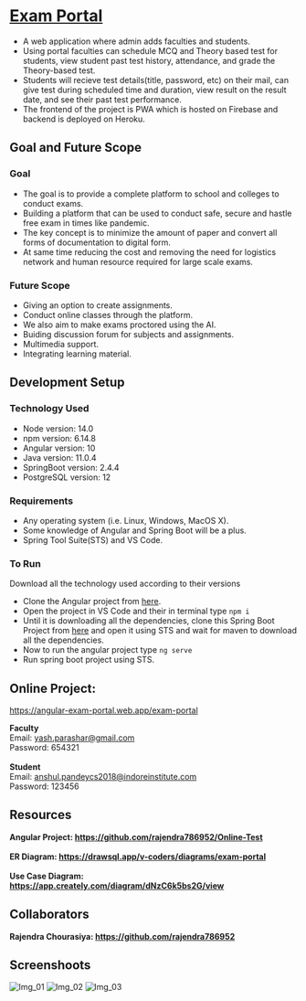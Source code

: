 # <a href="https://angular-exam-portal.web.app/exam-portal">Exam Portal</a>
* A web application where admin adds faculties and students.
* Using portal faculties can schedule MCQ and Theory based test for students, view student past test history, attendance, and grade the Theory-based test.
* Students will recieve test details(title, password, etc) on their mail, can give test during scheduled time and duration, view result on the result date, and see their past test performance.
* The frontend of the project is PWA which is hosted on Firebase and backend is deployed on Heroku.

## Goal and Future Scope
### Goal
* The goal is to provide a complete platform to school and colleges to conduct exams.
* Building a platform that can be used to conduct safe, secure and hastle free exam in times like pandemic. 
* The key concept is to minimize the amount of paper and convert all forms of documentation to digital form.
* At same time reducing the cost and removing the need for logistics network and human resource required for large scale exams.

### Future Scope
*	Giving an option to create assignments.
*	Conduct online classes through the platform.
*	We also aim to make exams proctored using the AI.
*	Buiding discussion forum for subjects and assignments.
*	Multimedia support.
*	Integrating learning material.

## Development Setup
### Technology Used
* Node version: 14.0
* npm version: 6.14.8
* Angular version: 10
* Java version: 11.0.4
* SpringBoot version: 2.4.4
* PostgreSQL version: 12

### Requirements
* Any operating system (i.e. Linux, Windows, MacOS X).
* Some knowledge of Angular and Spring Boot will be a plus.
* Spring Tool Suite(STS) and VS Code.

### To Run
Download all the technology used according to their versions

* Clone the Angular project from <a href="https://github.com/rajendra786952/Online-Test">here</a>.
* Open the project in VS Code and their in terminal type ``` npm i ```
* Until it is downloading all the dependencies, clone this Spring Boot Project from <a href="https://github.com/AnshulPandey-01/exam_portal">here</a> and open it using STS and wait for maven to download all the dependencies.
* Now to run the angular project type ``` ng serve ```
* Run spring boot project using STS.

## Online Project: 
<a href="https://angular-exam-portal.web.app/exam-portal">https://angular-exam-portal.web.app/exam-portal</a>

**Faculty**<br/>
Email: yash.parashar@gmail.com<br/>
Password: 654321<br/>
<br/>
**Student**<br/>
Email: anshul.pandeycs2018@indoreinstitute.com<br/>
Password: 123456

## Resources
**Angular Project: <a href="https://github.com/rajendra786952/Online-Test">https://github.com/rajendra786952/Online-Test</a>**
<br/><br/>
**ER Diagram: <a href="https://drawsql.app/v-coders/diagrams/exam-portal">https://drawsql.app/v-coders/diagrams/exam-portal</a>**
<br/><br/>
**Use Case Diagram: <a href="https://app.creately.com/diagram/dNzC6k5bs2G/view">https://app.creately.com/diagram/dNzC6k5bs2G/view</a>**

## Collaborators
**Rajendra Chourasiya: <a href="https://github.com/rajendra786952">https://github.com/rajendra786952</a>**

## Screenshoots
 ![Img_01](https://user-images.githubusercontent.com/55765572/123699779-454b3380-d87d-11eb-8d56-e3b9d091d77d.png)
 ![Img_02](https://user-images.githubusercontent.com/55765572/123699789-4714f700-d87d-11eb-8d00-bc6a23f49412.png)
 ![Img_03](https://user-images.githubusercontent.com/55765572/123699791-4714f700-d87d-11eb-9668-6bb24078d711.png)
